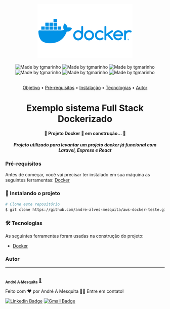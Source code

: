 <div align="center">
<img src="Docker-Logo.png" width="300" >
</div>
<br>
<div align="center">
 <img alt="Made by tgmarinho" src="https://img.shields.io/badge/Docker-v26.1.1-2496ED?style=plano&logo=docker"> 
 <img alt="Made by tgmarinho" src="https://img.shields.io/badge/Node-v20.11.1-5FA04E?style=plano&logo=nodedotjs"> 
 <img alt="Made by tgmarinho" src="https://img.shields.io/badge/Express-v4.19.2-000000?style=plano&logo=express">
 <img alt="Made by tgmarinho" src="https://img.shields.io/badge/Laravel-v11-FF2D20?style=plano&logo=laravel"> 
 <img alt="Made by tgmarinho" src="https://img.shields.io/badge/MySql-v8-4479A1?style=plano&logo=mysql"> 
 <img alt="Made by tgmarinho" src="https://img.shields.io/badge/Nginx-v1.25.5-009639?style=plano&logo=nginx"> 

 
<div>
<br>
<p align="center">
 <a href="#objetivo">Objetivo</a> •
 <a href="#prerequisitos">Pré-requisitos</a> • 
 <a href="#instalacao">Instalação</a> • 
 <a href="#Tecnologias">Tecnologias</a> •  
 <a href="#Autor">Autor</a>
</p>

<h1 align="center" id="objetivo">Exemplo sistema Full Stack Dockerizado</h1>

<h4 align="center"> 
	🚧  Projeto Docker 🚀 em construção...  🚧 
</h4>
<h5>
Projeto utilizado para levantar um projeto docker já funcional com Laravel, Express e React
</h5>

<div align="left" id="prerequisitos">

### Pré-requisitos

Antes de começar, você vai precisar ter instalado em sua máquina as seguintes ferramentas:
[Docker](https://www.docker.com/)

</div>

<div align="left" id="instalacao">

### 🎲 Instalando o projeto
```bash
# Clone este repositório
$ git clone https://github.com/andre-alves-mesquita/aws-docker-teste.git


```

</div>

<div id="Tecnologias" align="left">

### 🛠 Tecnologias

As seguintes ferramentas foram usadas na construção do projeto:

- [Docker](https://www.docker.com/)
</div>

<div id="Autor" align="left">

### Autor
---

<a href="https://andre-alves-mesquita.github.io/">
 <img style="border-radius: 50%;" src="https://avatars.githubusercontent.com/u/47260233?s=400&u=e7dca57b5e53b7a7e8fba51f1e0b5049dbcf20dd&v=4" width="100px;" alt=""/>
 <br />
 <sub><b>André A Mesquita</b></sub></a> <a href="https://blog.rocketseat.com.br/author/thiago//" title="Rocketseat">🚀</a>


Feito com ❤️ por André A Mesquita 👋🏽 Entre em contato!

[![Linkedin Badge](https://img.shields.io/badge/-André%20A%20Mesquita-blue?style=flat-square&logo=Linkedin&logoColor=white&link=https://www.linkedin.com/in/andre-alves-mesquita-dev-php/)](https://www.linkedin.com/in/andre-alves-mesquita-dev-php/) 
[![Gmail Badge](https://img.shields.io/badge/-andre20mesquita@gmail.com-c14438?style=flat-square&logo=Gmail&logoColor=white&link=mailto:andre20mesquita@gmail.com)](mailto:andre20mesquita@gmail.com)

</div>
